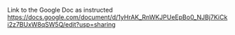 Link to the Google Doc as instructed
https://docs.google.com/document/d/1yHrAK_RnWKJPUeEpBo0_NJBj7KiCki2z7BUxW8qSW5Q/edit?usp=sharing
